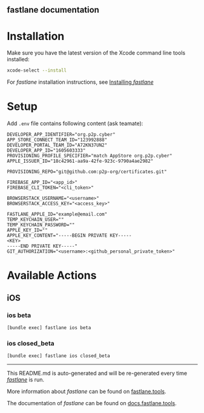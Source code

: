 fastlane documentation
----

# Installation

Make sure you have the latest version of the Xcode command line tools installed:

```sh
xcode-select --install
```

For _fastlane_ installation instructions, see [Installing _fastlane_](https://docs.fastlane.tools/#installing-fastlane)

# Setup

Add `.env` file contains following content (ask teamate):
```
DEVELOPER_APP_IDENTIFIER="org.p2p.cyber"
APP_STORE_CONNECT_TEAM_ID="123992888"
DEVELOPER_PORTAL_TEAM_ID="A72KN37UN2"
DEVELOPER_APP_ID="1605603333"
PROVISIONING_PROFILE_SPECIFIER="match AppStore org.p2p.cyber"
APPLE_ISSUER_ID="18c42961-aa9a-42fe-923c-9790a4ae2982"

PROVISIONING_REPO="git@github.com:p2p-org/certificates.git"

FIREBASE_APP_ID="<app_id>"
FIREBASE_CLI_TOKEN="<cli_token>"

BROWSERSTACK_USERNAME="<username>"
BROWSERSTACK_ACCESS_KEY="<access_key>"

FASTLANE_APPLE_ID="example@email.com"
TEMP_KEYCHAIN_USER=""
TEMP_KEYCHAIN_PASSWORD=""
APPLE_KEY_ID=""
APPLE_KEY_CONTENT="-----BEGIN PRIVATE KEY-----
<KEY>
-----END PRIVATE KEY-----"
GIT_AUTHORIZATION="<username>:<github_personal_private_token>"

```

# Available Actions

## iOS

### ios beta

```sh
[bundle exec] fastlane ios beta
```



### ios closed_beta

```sh
[bundle exec] fastlane ios closed_beta
```



----

This README.md is auto-generated and will be re-generated every time [_fastlane_](https://fastlane.tools) is run.

More information about _fastlane_ can be found on [fastlane.tools](https://fastlane.tools).

The documentation of _fastlane_ can be found on [docs.fastlane.tools](https://docs.fastlane.tools).
